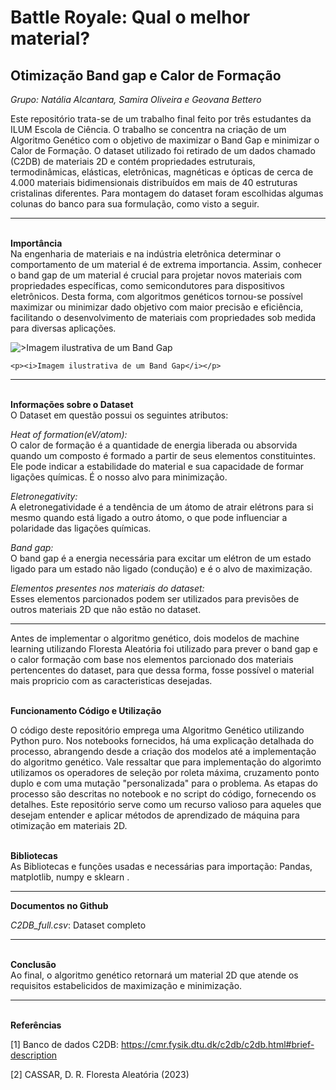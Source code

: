 # Battle Royale: Qual o melhor material?

## Otimização Band gap e Calor de Formação

_Grupo: Natália Alcantara, Samira Oliveira e Geovana Bettero_

Este repositório trata-se de um trabalho final feito por três estudantes da ILUM Escola de Ciência. O trabalho se concentra na criação de um Algoritmo Genético com o objetivo de maximizar o Band Gap e minimizar o Calor de Formação. O dataset utilizado foi retirado de um dados chamado (C2DB) de materiais 2D e contém propriedades estruturais, termodinâmicas, elásticas, eletrônicas, magnéticas e ópticas de cerca de 4.000 materiais bidimensionais distribuídos em mais de 40 estruturas cristalinas diferentes. Para montagem do dataset foram escolhidas algumas colunas do banco para sua formulação, como visto a seguir.

<hr>
<b><br>Importância<br></b>
 Na engenharia de materiais e na indústria eletrônica determinar o comportamento de um material é de extrema importancia. Assim, conhecer o band gap  de um material é crucial para projetar novos materiais com propriedades específicas, como semicondutores para dispositivos eletrônicos. Desta forma, com algoritmos genéticos tornou-se possível maximizar ou minimizar dado objetivo com maior precisão e eficiência, facilitando o desenvolvimento de materiais com propriedades sob medida para diversas aplicações.

![>Imagem ilustrativa de um Band Gap](https://cdn1.byjus.com/wp-content/uploads/2023/02/What-are-Energy-Bands.png)

    <p><i>Imagem ilustrativa de um Band Gap</i></p>

  
<hr>
<b><br>Informações sobre o Dataset<br></b>
O Dataset em questão possui os seguintes atributos:

_Heat of formation(eV/atom):_<br> O calor de formação é a quantidade de energia liberada ou absorvida quando um composto é formado a partir de seus elementos constituintes. Ele pode indicar a estabilidade do material e sua capacidade de formar ligações químicas. É o nosso alvo para minimização. 

_Eletronegativity:_<br> A eletronegatividade é a tendência de um átomo de atrair elétrons para si mesmo quando está ligado a outro átomo, o que pode influenciar a polaridade das ligações químicas.

_Band gap:_<br> O band gap é a energia necessária para excitar um elétron de um estado ligado para um estado não ligado (condução) e é o alvo de maximização.

_Elementos presentes nos materiais do dataset:_<br> Esses elementos parcionados podem ser utilizados para previsões de outros materiais 2D que não estão no dataset.

<hr>
<Sobre o projeto>
Antes de implementar o algoritmo genético, dois modelos de machine learning utilizando Floresta Aleatória foi utilizado para prever o band gap e o calor formação com base nos elementos parcionado dos materiais pertencentes do dataset, para que dessa forma, fosse possível o material mais propricio com as caracteristicas desejadas. 

<b><br> Funcionamento Código e Utilização <br></b>

O código deste repositório emprega uma Algoritmo Genético utilizando Python puro. Nos notebooks fornecidos, há uma explicação detalhada do processo, abrangendo desde a criação dos modelos até a implementação do algoritmo genético. Vale ressaltar que para implementação do algorimto utilizamos os operadores de seleção por roleta máxima, cruzamento ponto duplo e com uma mutação "personalizada" para o problema. As etapas do processo são descritas no notebook e no script do código, fornecendo os detalhes. Este repositório serve como um recurso valioso para aqueles que desejam entender e aplicar métodos de aprendizado de máquina para otimização em materiais 2D.

<b><br>Bibliotecas<br></b>
As Bibliotecas e funções usadas e necessárias para importação: Pandas, matplotlib, numpy e sklearn .  

<hr>

<b>Documentos no Github<br></b>

_C2DB_full.csv_: Dataset completo


<hr>
<b><br>Conclusão<br></b>
Ao final, o algoritmo genético retornará um material 2D que atende os requisitos estabelicidos de maximização e minimização. 

<hr>
<b><br>Referências<br></b>

[1] Banco de dados C2DB: https://cmr.fysik.dtu.dk/c2db/c2db.html#brief-description 

[2] CASSAR, D. R. Floresta Aleatória (2023)
